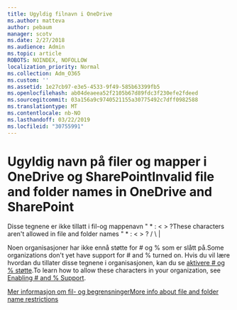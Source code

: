 ```yaml
---
title: Ugyldig filnavn i OneDrive
ms.author: matteva
author: pebaum
manager: scotv
ms.date: 2/27/2018
ms.audience: Admin
ms.topic: article
ROBOTS: NOINDEX, NOFOLLOW
localization_priority: Normal
ms.collection: Adm_O365
ms.custom: ''
ms.assetid: 1e27cb97-e3e5-4533-9f49-585b63399fb5
ms.openlocfilehash: ab04deaeea52f2105b67d89fdc3f230efe2fdeed
ms.sourcegitcommit: 03a156a9c9740521155a30775492c7dff0982588
ms.translationtype: MT
ms.contentlocale: nb-NO
ms.lasthandoff: 03/22/2019
ms.locfileid: "30755991"
---
```

# <a name="invalid-file-and-folder-names-in-onedrive-and-sharepoint"></a><span data-ttu-id="c1e64-102">Ugyldig navn på filer og mapper i OneDrive og SharePoint</span><span class="sxs-lookup"><span data-stu-id="c1e64-102">Invalid file and folder names in OneDrive and SharePoint</span></span>

<span data-ttu-id="c1e64-103">Disse tegnene er ikke tillatt i fil-og mappenavn " \* : \< \> ?</span><span class="sxs-lookup"><span data-stu-id="c1e64-103">These characters aren't allowed in file and folder names " \* : \< \> ?</span></span> <span data-ttu-id="c1e64-104">/ \ |</span><span class="sxs-lookup"><span data-stu-id="c1e64-104"></span></span> 
  
<span data-ttu-id="c1e64-105">Noen organisasjoner har ikke ennå støtte for # og % som er slått på.</span><span class="sxs-lookup"><span data-stu-id="c1e64-105">Some organizations don't yet have support for # and % turned on.</span></span> <span data-ttu-id="c1e64-106">Hvis du vil lære hvordan du tillater disse tegnene i organisasjonen, kan du se [aktivere # og % støtte](https://go.microsoft.com/fwlink/?linkid=862611).</span><span class="sxs-lookup"><span data-stu-id="c1e64-106">To learn how to allow these characters in your organization, see [Enabling # and % Support](https://go.microsoft.com/fwlink/?linkid=862611).</span></span> 
  
[<span data-ttu-id="c1e64-107">Mer informasjon om fil- og begrensninger</span><span class="sxs-lookup"><span data-stu-id="c1e64-107">More info about file and folder name restrictions</span></span>](https://go.microsoft.com/fwlink/?linkid=866430)
  


